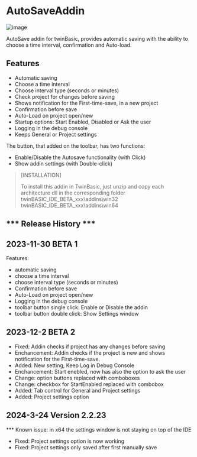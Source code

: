 # AutoSaveAddin
![image](https://github.com/sokinkeso/AutoSaveAddin/assets/113173954/502991c5-bdf0-4c88-b18b-f8f8b6b63aef)

AutoSave addin for twinBasic, provides automatic saving with the ability to choose a time interval, confirmation and Auto-load.

Features
---------
- Automatic saving
- Choose a time interval
- Choose interval type (seconds or minutes)
- Check project for changes before saving
- Shows notification for the First-time-save, in a new project
- Confirmation before save
- Auto-Load on project open/new
- Startup options: Start Enabled, Disabled or  Ask the user
- Logging in the debug console
- Keeps General or Project settings


The button, that added on the toolbar, has two functions:
- Enable/Disable the Autosave functionality (with Click)
- Show addin settings (with Double-click)



>[INSTALLATION]
>
>To install this addin in TwinBasic, just unzip and copy each architecture dll in the corresponding folder
>twinBASIC_IDE_BETA_xxx\addins\win32
>twinBASIC_IDE_BETA_xxx\addins\win64


*** Release History ***
-----------------
2023-11-30 BETA 1
------------- 
Features:
- automatic saving
- choose a time interval
- choose interval type (seconds or minutes)
- Confirmation before save
- Auto-Load on project open/new
- Logging in the debug console
- toolbar button single click: Enable or Disable the addin
- toolbar button double click: Show Settings window



2023-12-2 BETA 2
------------- 
- Fixed: Addin checks if project has any changes before saving
- Enchancement: Addin checks if the project is new and shows notification for the First-time-save.
- Added: New setting, Keep Log in Debug Console 
- Enchancement: Start enebled, now has also the option to ask the user
- Change: option buttons replaced with comboboxes
- Change: checkbox for StartEnabled replaced with combobox
- Added: Tab control for General and Project settings
- Added: Project settings option


2024-3-24 Version 2.2.23
------------- 
*** Known issue: in x64 the settings window is not staying on top of the IDE
- Fixed: Project settings option is now working
- Fixed: Project settings only saved after first manually save
